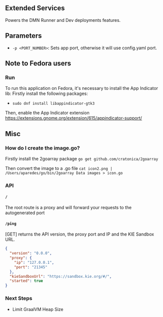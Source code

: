 <!--
   Licensed to the Apache Software Foundation (ASF) under one
   or more contributor license agreements.  See the NOTICE file
   distributed with this work for additional information
   regarding copyright ownership.  The ASF licenses this file
   to you under the Apache License, Version 2.0 (the
   "License"); you may not use this file except in compliance
   with the License.  You may obtain a copy of the License at
     http://www.apache.org/licenses/LICENSE-2.0
   Unless required by applicable law or agreed to in writing,
   software distributed under the License is distributed on an
   "AS IS" BASIS, WITHOUT WARRANTIES OR CONDITIONS OF ANY
   KIND, either express or implied.  See the License for the
   specific language governing permissions and limitations
   under the License.
-->

## Extended Services

Powers the DMN Runner and Dev deployments features.

## Parameters

- `-p <PORT_NUMBER>`: Sets app port, otherwise it will use config.yaml port.

## Note to Fedora users

### Run

To run this application on Fedora, it's necessary to install the App Indicator lib:
Firstly install the following packages:

- `sudo dnf install libappindicator-gtk3`

Then, enable the App Indicator extension
https://extensions.gnome.org/extension/615/appindicator-support/

## Misc

### How do I create the image.go?

Firstly install the 2goarray package
`go get github.com/cratonica/2goarray`

Then convert the image to a .go file
`cat icon2.png | /Users/aparedes/go/bin/2goarray Data images > icon.go`

### API

#### `/`

The root route is a proxy and will forward your requests to the autogenerated port

#### `/ping`

[GET] returns the API version, the proxy port and IP and the KIE Sandbox URL.

```json
{
  "version": "0.0.0",
  "proxy": {
    "ip": "127.0.0.1",
    "port": "21345"
  },
  "kieSandboxUrl": "https://sandbox.kie.org/#/",
  "started": true
}
```

### Next Steps

- Limit GraalVM Heap Size
